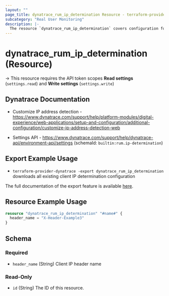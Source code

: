 ```yaml
---
layout: ""
page_title: dynatrace_rum_ip_determination Resource - terraform-provider-dynatrace"
subcategory: "Real User Monitoring"
description: |-
  The resource `dynatrace_rum_ip_determination` covers configuration for identifying client IP addresses for real user monitoring
---
```


# dynatrace_rum_ip_determination (Resource)

-> This resource requires the API token scopes **Read settings** (`settings.read`) and **Write settings** (`settings.write`)

## Dynatrace Documentation

- Customize IP address detection - https://www.dynatrace.com/support/help/platform-modules/digital-experience/web-applications/setup-and-configuration/additional-configuration/customize-ip-address-detection-web

- Settings API - https://www.dynatrace.com/support/help/dynatrace-api/environment-api/settings (schemaId: `builtin:rum.ip-determination`)

## Export Example Usage

- `terraform-provider-dynatrace -export dynatrace_rum_ip_determination` downloads all existing client IP determination configuration

The full documentation of the export feature is available [here](https://registry.terraform.io/providers/dynatrace-oss/dynatrace/latest/docs/guides/export-v2).

## Resource Example Usage

```terraform
resource "dynatrace_rum_ip_determination" "#name#" {
  header_name = "X-Header-Example3"
}
```

<!-- schema generated by tfplugindocs -->
## Schema

### Required

- `header_name` (String) Client IP header name

### Read-Only

- `id` (String) The ID of this resource.
 